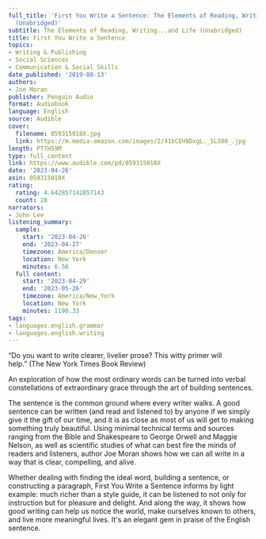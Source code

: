 ```yaml
---
full_title: 'First You Write a Sentence: The Elements of Reading, Writing...and Life
  (Unabridged)'
subtitle: The Elements of Reading, Writing...and Life (Unabridged)
title: First You Write a Sentence
topics:
- Writing & Publishing
- Social Sciences
- Communication & Social Skills
date_published: '2019-08-13'
authors:
- Joe Moran
publisher: Penguin Audio
format: Audiobook
language: English
source: Audible
cover:
  filename: 059315018X.jpg
  link: https://m.media-amazon.com/images/I/41bCEH9DxgL._SL500_.jpg
length: PT7H59M
type: full_content
link: https://www.audible.com/pd/059315018X
date: '2023-04-26'
asin: 059315018X
rating:
  rating: 4.642857142857143
  count: 28
narrators:
- John Lee
listening_summary:
  sample:
    start: '2023-04-26'
    end: '2023-04-27'
    timezone: America/Denver
    location: New York
    minutes: 6.56
  full content:
    start: '2023-04-29'
    end: '2023-05-26'
    timezone: America/New_York
    location: New York
    minutes: 1190.33
tags:
- languages.english.grammar
- languages.english.writing
---
```

“Do you want to write clearer, livelier prose? This witty primer will help.” (The New York Times Book Review)

An exploration of how the most ordinary words can be turned into verbal constellations of extraordinary grace through the art of building sentences.

The sentence is the common ground where every writer walks. A good sentence can be written (and read and listened to) by anyone if we simply give it the gift of our time, and it is as close as most of us will get to making something truly beautiful. Using minimal technical terms and sources ranging from the Bible and Shakespeare to George Orwell and Maggie Nelson, as well as scientific studies of what can best fire the minds of readers and listeners, author Joe Moran shows how we can all write in a way that is clear, compelling, and alive.

Whether dealing with finding the ideal word, building a sentence, or constructing a paragraph, First You Write a Sentence informs by light example: much richer than a style guide, it can be listened to not only for instruction but for pleasure and delight. And along the way, it shows how good writing can help us notice the world, make ourselves known to others, and live more meaningful lives. It's an elegant gem in praise of the English sentence.


